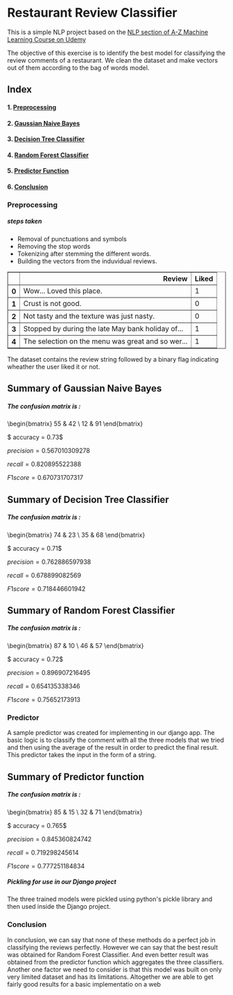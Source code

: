 
# Restaurant Review Classifier
This is a simple NLP project based on the [NLP section of A-Z Machine Learning Course on Udemy](https://www.udemy.com/machinelearning/learn/v4/t/lecture/6085634?start=0)

The objective of this exercise is to identify the best model for classifying the review comments of a restaurant. We clean the dataset and make vectors out of them according to the bag of words model.

## Index
#### 1. [Preprocessing](#preprocessing)
#### 2. [Gaussian Naive Bayes](#gnb)
#### 3. [Decision Tree Classifier](#dtc)
#### 4. [Random Forest Classifier](#RFC)
#### 5. [Predictor Function](#predictor)
#### 6. [Conclusion](#conclusion)

<a id='preprocessing'></a>
### Preprocessing

##### steps taken
- Removal of punctuations and symbols
- Removing the stop words
- Tokenizing after stemming the different words.
- Building the vectors from the induvidual reviews.


<div>
<style>
    .dataframe thead tr:only-child th {
        text-align: right;
    }

    .dataframe thead th {
        text-align: left;
    }

    .dataframe tbody tr th {
        vertical-align: top;
    }
</style>
<table border="1" class="dataframe">
  <thead>
    <tr style="text-align: right;">
      <th></th>
      <th>Review</th>
      <th>Liked</th>
    </tr>
  </thead>
  <tbody>
    <tr>
      <th>0</th>
      <td>Wow... Loved this place.</td>
      <td>1</td>
    </tr>
    <tr>
      <th>1</th>
      <td>Crust is not good.</td>
      <td>0</td>
    </tr>
    <tr>
      <th>2</th>
      <td>Not tasty and the texture was just nasty.</td>
      <td>0</td>
    </tr>
    <tr>
      <th>3</th>
      <td>Stopped by during the late May bank holiday of...</td>
      <td>1</td>
    </tr>
    <tr>
      <th>4</th>
      <td>The selection on the menu was great and so wer...</td>
      <td>1</td>
    </tr>
  </tbody>
</table>
</div>



The dataset contains the review string followed by a binary flag indicating wheather the user liked it or not.

<a id='gnb'></a>
## Summary of  Gaussian Naive Bayes  ##

##### The confusion matrix is :

\begin{bmatrix}
    55 & 42 \\
    12 & 91
\end{bmatrix}

$ accuracy =  0.73$

$precision =  0.567010309278$

$recall =  0.820895522388$

$F1score =  0.670731707317$


<a id='dtc'></a>
## Summary of  Decision Tree Classifier  ##

##### The confusion matrix is :

\begin{bmatrix}
    74 & 23 \\
    35 & 68
\end{bmatrix}

$ accuracy =  0.71$

$precision =  0.762886597938$

$recall =  0.678899082569$

$F1score =  0.718446601942$

<a id='RFC'></a>
## Summary of  Random Forest Classifier  ##

##### The confusion matrix is :

\begin{bmatrix}
    87 & 10 \\
    46 & 57
\end{bmatrix}

$ accuracy =  0.72$

$precision =  0.896907216495$

$recall =  0.654135338346$

$F1score =  0.75652173913$

<a id='predictor'></a>
### Predictor

A sample predictor was created for implementing in our django app. The basic logic is to classify the comment with all the three models that we tried and then using the average of the result in order to predict the final result. This predictor takes the input in the form of a string.

## Summary of  Predictor function  ##

##### The confusion matrix is :

\begin{bmatrix}
    85 & 15 \\
    32 & 71
\end{bmatrix}

$ accuracy =  0.765$

$precision =  0.845360824742$

$recall =  0.719298245614$

$F1score =  0.777251184834$

##### Pickling for use in our Django project

The three trained models were pickled using python's pickle library and then used inside the Django project.

<a id='conclusion'></a>
### Conclusion 

In conclusion, we can say that none of these methods do a perfect job in classifying the reviews perfectly. However we can say that the best result was obtained for Random Forest Classifier. And even better result was obtained from the predictor function which aggregates the three classifiers. Another one factor we need to consider is that this model was built on only very limited dataset and has its limitations. Altogether we are able to get fairly good results for a basic implementatio on a web 
